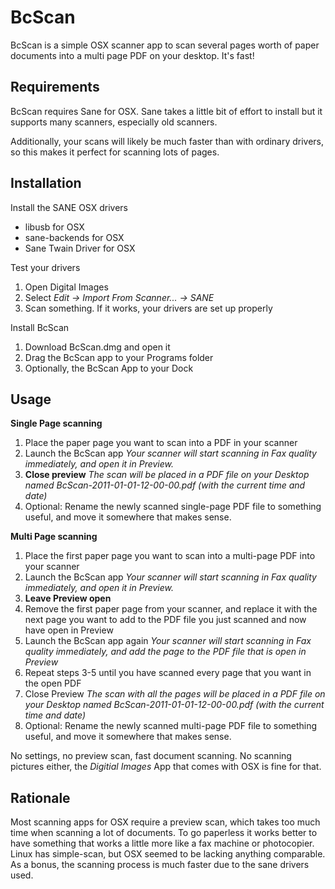 BcScan
======

BcScan is a simple OSX scanner app to scan several pages worth of paper documents into a multi page PDF on your desktop. It's fast!

Requirements
------------

BcScan requires Sane for OSX. Sane takes a little bit of effort to install but it supports many scanners, especially old scanners.

Additionally, your scans will likely be much faster than with ordinary drivers, so this makes it perfect for scanning lots of pages.

Installation
------------

Install the SANE OSX drivers

 * libusb for OSX
 * sane-backends for OSX
 * Sane Twain Driver for OSX

Test your drivers

  1. Open Digital Images
  2. Select *Edit -> Import From Scanner... -> SANE*
  3. Scan something. If it works, your drivers are set up properly

Install BcScan

  1. Download BcScan.dmg and open it
  2. Drag the BcScan app to your Programs folder
  3. Optionally, the BcScan App to your Dock

Usage
-----

**Single Page scanning**

  1. Place the paper page you want to scan into a PDF in your scanner
  2. Launch the BcScan app _Your scanner will start scanning in Fax quality immediately, and open it in Preview._
  3. **Close preview** _The scan will be placed in a PDF file on your Desktop named BcScan-2011-01-01-12-00-00.pdf (with the current time and date)_
  4. Optional: Rename the newly scanned single-page PDF file to something useful, and move it somewhere that makes sense.

**Multi Page scanning**

  1. Place the first paper page you want to scan into a multi-page PDF into your scanner
  2. Launch the BcScan app *Your scanner will start scanning in Fax quality immediately, and open it in Preview.*
  3. **Leave Preview open**
  4. Remove the first paper page from your scanner, and replace it with the next page you want to add to the PDF file you just scanned and now have open in Preview
  5. Launch the BcScan app again *Your scanner will start scanning in Fax quality immediately, and add the page to the PDF file that is open in Preview*
  6. Repeat steps 3-5 until you have scanned every page that you want in the open PDF
  7. Close Preview _The scan with all the pages will be placed in a PDF file on your Desktop named BcScan-2011-01-01-12-00-00.pdf (with the current time and date)_
  8. Optional: Rename the newly scanned multi-page PDF file to something useful, and move it somewhere that makes sense.

No settings, no preview scan, fast document scanning. No scanning pictures either, the _Digitial Images_ App that comes with OSX is fine for that.

Rationale
---------

Most scanning apps for OSX require a preview scan, which takes too much time when scanning a lot of documents. To go paperless it works better to have something that works a little more like a fax machine or photocopier. Linux has simple-scan, but OSX seemed to be lacking anything comparable. As a bonus, the scanning process is much faster due to the sane drivers used.



